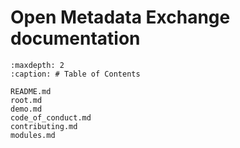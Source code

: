 # Open Metadata Exchange documentation
```{toctree}
:maxdepth: 2
:caption: # Table of Contents

README.md
root.md
demo.md
code_of_conduct.md
contributing.md
modules.md
```
